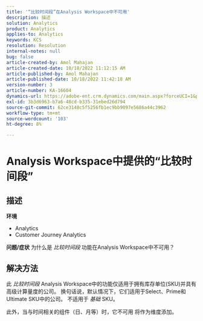 ```yaml
---
title: '“比较时间段”在Analysis Workspace中不可用'
description: 描述
solution: Analytics
product: Analytics
applies-to: Analytics
keywords: KCS
resolution: Resolution
internal-notes: null
bug: false
article-created-by: Amol Mahajan
article-created-date: 10/18/2022 11:12:15 AM
article-published-by: Amol Mahajan
article-published-date: 10/18/2022 11:42:18 AM
version-number: 3
article-number: KA-16604
dynamics-url: https://adobe-ent.crm.dynamics.com/main.aspx?forceUCI=1&pagetype=entityrecord&etn=knowledgearticle&id=a99d38b4-d54e-ed11-bba2-0022480866ad
exl-id: 3b3d6963-b7a6-48cd-b335-31ebed26d794
source-git-commit: 62ce3148c5f5256fb1ec9bb9097e5686a44c3962
workflow-type: tm+mt
source-wordcount: '103'
ht-degree: 8%

---
```


# Analysis Workspace中提供的“比较时间段”

## 描述

<b>环境</b>
- Analytics
- Customer Journey Analytics

<b>问题/症状</b>
为什么是 *比较时间段* 功能在Analysis Workspace中不可用？


## 解决方法


此 *比较时间段* Analysis Workspace中的功能仅适用于拥有库存单位(SKU)并具有高级计算量度的公司。 换句话说，默认情况下，它们适用于Select、Prime和Ultimate SKU中的公司。 不适用于 *基础* SKU。

此外，当与时间相关的组件（日、月等）时，它不可用 将作为维度添加。
